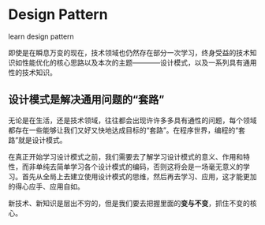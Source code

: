 # Design Pattern
learn design pattern

即使是在瞬息万变的现在，技术领域也仍然存在部分一次学习，终身受益的技术知识如性能优化的核心思路以及本次的主题————设计模式，以及一系列具有通用性的技术知识。

## 设计模式是解决通用问题的“套路”
无论是在生活，还是技术领域，往往都会出现许许多多具有通性的问题，每个领域都存在一些能够让我们又好又快地达成目标的“套路”。在程序世界，编程的“套路”就是设计模式。

在真正开始学习设计模式之前，我们需要去了解学习设计模式的意义、作用和特性，而非单纯去简单学习各个设计模式的编码，否则这将会是一场毫无意义的学习。首先从全局上去建立使用设计模式的思维，然后再去学习、应用，这才能更加的得心应手、应用自如。

新技术、新知识是层出不穷的，但是我们要去把握里面的**变与不变**，抓住不变的核心。